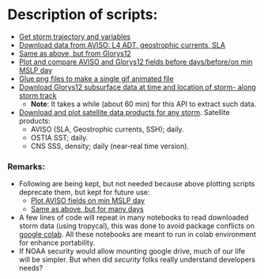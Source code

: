 # Description of scripts:

- [Get storm trajectory and variables](https://github.com/sanAkel/ocean-hurricane/blob/main/get_track.ipynb)
- [Download data from AVISO: L4 ADT, geostrophic currents, SLA](https://github.com/sanAkel/ocean-hurricane/blob/main/aviso_cmems.ipynb)
- [Same as above, but from Glorys12](https://github.com/sanAkel/ocean-hurricane/blob/main/mercator_glorys12_cmems.ipynb)
- [Plot and compare AVISO and Glorys12 fields before days/before/on min MSLP day](https://github.com/sanAkel/ocean-hurricane/blob/main/plot_aviso_glorys12_before_after_TC.py)
- [Glue png files to make a single gif animated file](https://github.com/sanAkel/ocean-hurricane/blob/main/png_to_gif.py)
- [Download Glorys12 subsurface data at time and location of storm- along storm track](https://github.com/sanAkel/ocean-hurricane/blob/main/download_along_track.ipynb)
  - **Note**: It takes a while (about 60 min) for this API to extract such data.
- [Download and plot satellite data products for any storm](https://github.com/sanAkel/ocean-hurricane/blob/main/animate_satellite_data_hurr_track.ipynb). Satellite products:
  - AVISO (SLA, Geostrophic currents, SSH); daily.
  - OSTIA SST; daily.
  - CNS SSS, density; daily (near-real time version).

### Remarks: 
- Following are being kept, but not needed because above plotting scripts deprecate them, but kept for future use:
  - [Plot AVISO fields on min MSLP day](https://github.com/sanAkel/ocean-hurricane/blob/main/plot_aviso_fields_at_min_SLP.ipynb)
  - [Same as above, but for many days](https://github.com/sanAkel/ocean-hurricane/blob/main/plot_aviso_fields_hurr_track.ipynb)
- A few lines of code will repeat in many notebooks to read downloaded storm data (using tropycal), this was done to avoid package conflicts     on [google colab](https://colab.research.google.com/). All these notebooks are meant to run in colab environment for enhance portability.
- If NOAA security would allow mounting google drive, much of our life will be simpler. But when did _security_ folks really understand developers needs?

